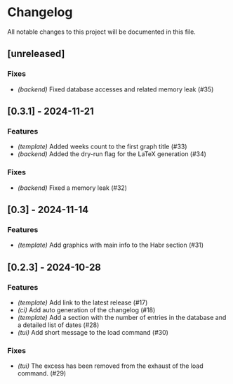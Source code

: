# Changelog

All notable changes to this project will be documented in this file.

## [unreleased]

### Fixes

- *(backend)* Fixed database accesses and related memory leak (#35)

## [0.3.1] - 2024-11-21

### Features

- *(template)* Added weeks count to the first graph title (#33)
- *(backend)* Added the dry-run flag for the LaTeX generation (#34)

### Fixes

- *(backend)* Fixed a memory leak (#32)

## [0.3] - 2024-11-14

### Features

- *(template)* Add graphics with main info to the Habr section (#31)

## [0.2.3] - 2024-10-28

### Features

- *(template)* Add link to the latest release (#17)
- *(ci)* Add auto generation of the changelog (#18)
- *(template)* Add a section with the number of entries in the database and a detailed list of dates (#28)
- *(tui)* Add short message to the load command (#30)

### Fixes

- *(tui)* The excess has been removed from the exhaust of the load command. (#29)

<!-- generated by git-cliff -->
